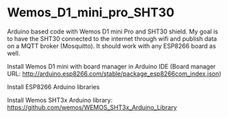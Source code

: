 # Wemos_D1_mini_pro_SHT30
Arduino based code with Wemos D1 mini Pro and SHT30 shield.
My goal is to have the SHT30 connected to the internet through wifi and publish data on a MQTT broker (Mosquitto). 
It should work with any ESP8266 board as well.

Install Wemos D1 mini with board manager in Arduino IDE (Board manager URL: http://arduino.esp8266.com/stable/package_esp8266com_index.json)

Install ESP8266 Arduino libraries 

Install Wemos SHT3x Arduino library: https://github.com/wemos/WEMOS_SHT3x_Arduino_Library
